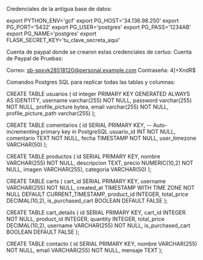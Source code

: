 Credenciales de la antigua base de datos:


export PYTHON_ENV='gcf'
export PG_HOST='34.136.98.250'
export PG_PORT='5432'
export PG_USER='postgres'
export PG_PASS='1234AB'
export PG_NAME='postgres'
export FLASK_SECRET_KEY='tu_clave_secreta_aqui'

Cuenta de paypal donde se crearon estas credenciales de certus:
Cuenta de Paypal de Pruebas:

Correo: sb-spxvk28518120@personal.example.com
Contraseña: 4]+XndR$


Comandos Postgres SQL para replicar todas las tablas y columnas: 

CREATE TABLE usuarios (
  id integer PRIMARY KEY GENERATED ALWAYS AS IDENTITY,
  username varchar(255) NOT NULL,
  password varchar(255) NOT NULL,
  profile_picture bytea,
  email varchar(255) NOT NULL,
  profile_picture_path varchar(255)
);

CREATE TABLE comentarios (
  id SERIAL PRIMARY KEY,  -- Auto-incrementing primary key in PostgreSQL
  usuario_id INT NOT NULL,
  comentario TEXT NOT NULL,
  fecha TIMESTAMP NOT NULL,
  user_timezone VARCHAR(50)
);


CREATE TABLE productos (
  id SERIAL PRIMARY KEY,
  nombre VARCHAR(255) NOT NULL,
  descripcion TEXT,
  precio NUMERIC(10,2) NOT NULL,
  imagen VARCHAR(255),
  categoria VARCHAR(50)
);

CREATE TABLE carts (
  cart_id SERIAL PRIMARY KEY,
  username VARCHAR(255) NOT NULL,
  created_at TIMESTAMP WITH TIME ZONE NOT NULL DEFAULT CURRENT_TIMESTAMP,
  product_id INTEGER,
  total_price DECIMAL(10,2),
  is_purchased_cart BOOLEAN DEFAULT FALSE
);

CREATE TABLE cart_details (
  id SERIAL PRIMARY KEY,
  cart_id INTEGER NOT NULL,
  product_id INTEGER,
  quantity INTEGER,
  total_price DECIMAL(10,2),
  username VARCHAR(255) NOT NULL,
  is_purchased_cart BOOLEAN DEFAULT FALSE
);

CREATE TABLE contacto (
  id SERIAL PRIMARY KEY,
  nombre VARCHAR(255) NOT NULL,
  email VARCHAR(255) NOT NULL,
  mensaje TEXT
);
